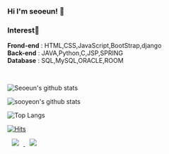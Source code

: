 ### Hi I'm seoeun! 👋

### Interest🧡
<b>Frond-end</b> : HTML,CSS,JavaScript,BootStrap,django <br>
<b>Back-end</b> : JAVA,Python,C,JSP,SPRING <br>
<b>Database</b> : SQL,MySQL,ORACLE,ROOM <br>

<!--
**seoeunpark/seoeunpark** is a ✨ _special_ ✨ repository because its `README.md` (this file) appears on your GitHub profile.

Here are some ideas to get you started:

- 🔭 I’m currently working on ...
- 🌱 I’m currently learning ...
- 👯 I’m looking to collaborate on ...
- 🤔 I’m looking for help with ...
- 💬 Ask me about ...
- 📫 How to reach me: ...
- 😄 Pronouns: ...
- ⚡ Fun fact: ...
-->
<br>


![Seoeun's github stats](https://github-readme-stats.vercel.app/api?username=seoeunpark&show_icons=true&theme=cobalt)
<br>

![sooyeon's github stats](https://github-readme-stats.vercel.app/api?username=seoeunpark&show_icons=true&custom_title=seoeunpark's%20github%20stats%20🤍&title_color=1a237e&text_color=3f51b5&icon_color=01579b&line_height=20)<br>


![Top Langs](https://github-readme-stats.vercel.app/api/top-langs/?username=seoeunpark&layout=compact&card_width=445&title_color=1a237e&custom_title=most%20used%20languages%20🤍)

[![Hits](https://hits.seeyoufarm.com/api/count/incr/badge.svg?url=https%3A%2F%2Fgithub.com%2Fseoeunpark%2Fhit-counter&count_bg=%23E683D9&title_bg=%23555555&icon=&icon_color=%23E7E7E7&title=hits&edge_flat=false)](https://hits.seeyoufarm.com)

<a href="https://instagram.com/_p.sun">
<img src="http://img.shields.io/badge/-Instagram-ff69b4?style=flat&logo=Instagram&link=https://instagram.com/_p.sun/"
        style="height : auto; margin-left : 10px; margin-right : 10px;"/>
</a>


<!--
<a href="https://medium.com/@seoeun.park">
<img src="http://img.shields.io/badge/-Medium-12100E?style=flat&logo=Medium&link=https://medium.com/@seoeun.park"
        style="height : auto; margin-left : 10px; margin-right : 10px;"/>
</a>
-->

<a href="mailto:seoeunpark.03@gmail.com">
<img src="http://img.shields.io/badge/-Gmail-D14846?style=flat&logo=Medium&link=mailto:seoeunpark.03@gmail.com"
        style="height : auto; margin-left : 10px; margin-right : 10px;"/>
</a>

